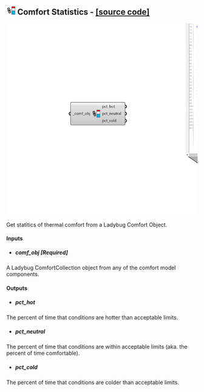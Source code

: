 ## ![](../../images/icons/Comfort_Statistics.png) Comfort Statistics - [[source code]](https://github.com/ladybug-tools/ladybug-grasshopper/blob/master/ladybug_grasshopper/src//LB%20Comfort%20Statistics.py)

![](../../images/components/Comfort_Statistics.png)

Get statitics of thermal comfort from a Ladybug Comfort Object.
 



#### Inputs
* ##### comf_obj [Required]
A Ladybug ComfortCollection object from any of the comfort
 model components. 

#### Outputs
* ##### pct_hot
The percent of time that conditions are hotter than acceptable limits.
* ##### pct_neutral
The percent of time that conditions are within acceptable limits
 (aka. the percent of time comfortable).
* ##### pct_cold
The percent of time that conditions are colder than acceptable limits.